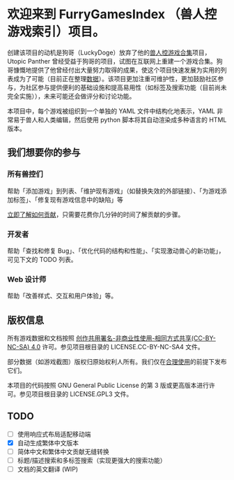 # 欢迎来到 FurryGamesIndex （兽人控游戏索引）项目。

创建该项目的动机是狗哥（LuckyDoge）放弃了他的[兽人控游戏合集](https://doge.im/recommend/kemono-games.html)项目，Utopic Panther 曾经受益于狗哥的项目，试图在互联网上重建一个游戏合集。狗哥慷慨地提供了他曾经付出大量努力取得的成果，使这个项目快速发展为实用的列表成为了可能（目前正在整理[数据](https://furrygamesindex.github.io/staging-from-luckydoge.txt)）。该项目更加注重可维护性，更加鼓励社区参与，为社区参与提供便利的基础设施和提高易用性（如标签及搜索功能（目前尚未完全实施）），未来可能还会做评分和讨论功能。

本项目中，每个游戏被组织到一个单独的 YAML 文件中结构化地表示，YAML 非常易于兽人和人类编辑，然后使用 python 脚本将其自动渲染成多种语言的 HTML 版本。

## 我们想要你的参与

### 所有兽控们

帮助「添加游戏」到列表、「维护现有游戏」（如替换失效的外部链接）、「为游戏添加标签」、「修复现有游戏信息中的缺陷」等

[立即了解如何贡献](https://github.com/FurryGamesIndex/games/blob/master/doc/Contribute.zh-cn.md)，只需要花费你几分钟的时间了解贡献的步骤。

### 开发者

帮助「查找和修复 Bug」、「优化代码的结构和性能」、「实现激动兽心的新功能」，可见下文的 TODO 列表。

### Web 设计师

帮助「改善样式、交互和用户体验」等。

## 版权信息

所有游戏数据和文档按照 [创作共用署名-非商业性使用-相同方式共享(CC-BY-NC-SA) 4.0](https://creativecommons.org/licenses/by-nc-sa/4.0/) 许可。参见项目根目录的 LICENSE.CC-BY-NC-SA4 文件。

部分数据（如游戏截图）版权归原始权利人所有。我们仅在[合理使用](https://en.wikipedia.org/wiki/Fair_use)的前提下发布它们。

本项目的代码按照 GNU General Public License 的第 3 版或更高版本进行许可。参见项目根目录的 LICENSE.GPL3 文件。

## TODO

- [ ] 使用响应式布局适配移动端
- [x] 自动生成繁体中文版本
- [ ] 简体中文和繁体中文贡献无缝转换
- [ ] 标题/描述搜索和多标签搜索（实现更强大的搜索功能）
- [ ] 文档的英文翻译 (WIP)
